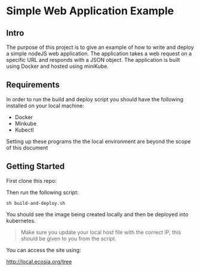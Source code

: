 # Simple Web Application Example

## Intro

The purpose of this project is to give an example of how to write and deploy a simple nodeJS web application. The application takes a web request on a specific URL and responds with a JSON object. The application is built using Docker and hosted using miniKube. 

## Requirements

In order to run the build and deploy script you should have the following installed on your local machine:

- Docker 
- Minkube 
- Kubectl 

Setting up these programs the the local environment are beyond the scope of this document


## Getting Started 

First clone this repo:

Then run the following script:

```
sh build-and-deploy.sh
```

You should see the image being created locally and then be deployed into kubernetes.

> Make sure you update your local host file with the correct IP, this should be given to you from the script.

You can access the site using:

http://local.ecosia.org/tree


